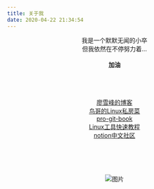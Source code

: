 ```yaml
---
title: 关于我
date: 2020-04-22 21:34:54
---
```


<center>我是一个默默无闻的小卒
<br>
    <center>但我依然在不停努力着...
<br>
<br>
        <center><b>加油</b>
<br>
<br>
<br>
<br>
<br>
<center><a href="https://www.liaoxuefeng.com/">廖雪峰的博客</a>
<center><a href="http://linux.vbird.org/">鸟哥的Linux私房菜</a>
<center><a href="https://git-scm.com/book/zh/v2">pro-git-book</a>
<center><a href="https://linuxtools-rst.readthedocs.io/zh_CN/latest/">Linux工具快速教程</a>
<center><a href="https://linmi.cc/">notion中文社区</a>
<br>
<br>
<br>
<br>
<br>


![图片](https://cdn.jsdelivr.net/gh/ysl970629/public_picture_bed_01@latest/img/7D85B1E383DC25985B35C3AB00759AB2.png)



